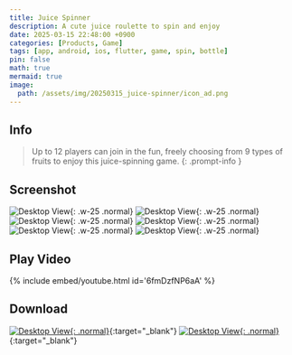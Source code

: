 ```yaml
---
title: Juice Spinner
description: A cute juice roulette to spin and enjoy
date: 2025-03-15 22:48:00 +0900
categories: [Products, Game]
tags: [app, android, ios, flutter, game, spin, bottle]
pin: false
math: true
mermaid: true
image:
  path: /assets/img/20250315_juice-spinner/icon_ad.png
---
```

## Info
> Up to 12 players can join in the fun, freely choosing from 9 types of fruits to enjoy this juice-spinning game.
{: .prompt-info }

## Screenshot
![Desktop View](/assets/img/20250315_juice-spinner/Screenshot_20250221_003510.png){: .w-25 .normal}
![Desktop View](/assets/img/20250315_juice-spinner/Screenshot_20250221_003740.png){: .w-25 .normal}
![Desktop View](/assets/img/20250315_juice-spinner/Screenshot_20250221_003803.png){: .w-25 .normal}
![Desktop View](/assets/img/20250315_juice-spinner/Screenshot_20250221_003830.png){: .w-25 .normal}
![Desktop View](/assets/img/20250315_juice-spinner/Screenshot_20250221_003853.png){: .w-25 .normal}
![Desktop View](/assets/img/20250315_juice-spinner/Screenshot_20250221_003924.png){: .w-25 .normal}

## Play Video
{% include embed/youtube.html id='6fmDzfNP6aA' %}

## Download

[![Desktop View](/assets/img/common/google.png){: .normal}](https://play.google.com/store/apps/details?id=com.fadongkwon.juice_spinner_ad){:target="_blank"}
[![Desktop View](/assets/img/common/apple.png){: .normal}](https://apps.apple.com/us/app/juice-spinner/id6742254371){:target="_blank"}
